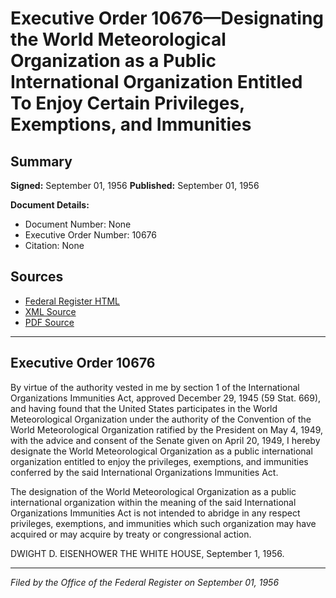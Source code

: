 # Executive Order 10676—Designating the World Meteorological Organization as a Public International Organization Entitled To Enjoy Certain Privileges, Exemptions, and Immunities

## Summary

**Signed:** September 01, 1956
**Published:** September 01, 1956

**Document Details:**
- Document Number: None
- Executive Order Number: 10676
- Citation: None

## Sources
- [Federal Register HTML](https://www.presidency.ucsb.edu/documents/executive-order-10676-designating-the-world-meteorological-organization-public)
- [XML Source](None)
- [PDF Source](None)

---

## Executive Order 10676

By virtue of the authority vested in me by section 1 of the International Organizations Immunities Act, approved December 29, 1945 (59 Stat. 669), and having found that the United States participates in the World Meteorological Organization under the authority of the Convention of the World Meteorological Organization ratified by the President on May 4, 1949, with the advice and consent of the Senate given on April 20, 1949, I hereby designate the World Meteorological Organization as a public international organization entitled to enjoy the privileges, exemptions, and immunities conferred by the said International Organizations Immunities Act.

The designation of the World Meteorological Organization as a public international organization within the meaning of the said International Organizations Immunities Act is not intended to abridge in any respect privileges, exemptions, and immunities which such organization may have acquired or may acquire by treaty or congressional action.

DWIGHT D. EISENHOWER
THE WHITE HOUSE,
September 1, 1956.

---

*Filed by the Office of the Federal Register on September 01, 1956*
